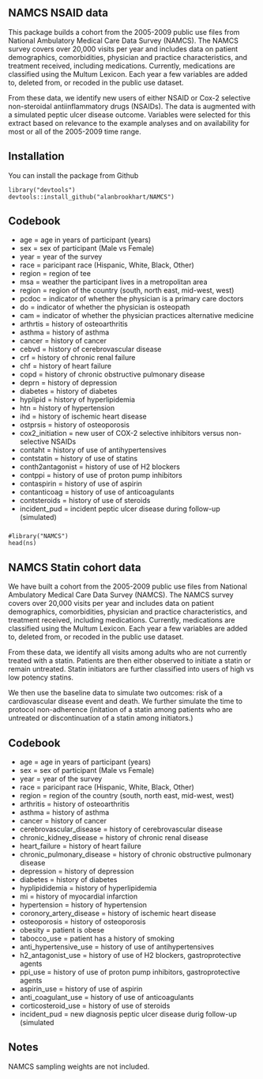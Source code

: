 NAMCS NSAID data
----------------

This package builds a cohort from the 2005-2009 public use files from
National Ambulatory Medical Care Data Survey (NAMCS). The NAMCS survey
covers over 20,000 visits per year and includes data on patient
demographics, comorbidities, physician and practice characteristics, and
treatment received, including medications. Currently, medications are
classified using the Multum Lexicon. Each year a few variables are added
to, deleted from, or recoded in the public use dataset.

From these data, we identify new users of either NSAID or Cox-2
selective non-steroidal antiinflammatory drugs (NSAIDs). The data is
augmented with a simulated peptic ulcer disease outcome. Variables were
selected for this extract based on relevance to the example analyses and
on availability for most or all of the 2005-2009 time range.

Installation
------------

You can install the package from Github

    library("devtools")
    devtools::install_github("alanbrookhart/NAMCS")

Codebook
--------

-   age = age in years of participant (years)
-   sex = sex of participant (Male vs Female)
-   year = year of the survey
-   race = paricipant race (Hispanic, White, Black, Other)
-   region = region of tee
-   msa = weather the participant lives in a metropolitan area
-   region = region of the country (south, north east, mid-west, west)
-   pcdoc = indicator of whether the physician is a primary care doctors
-   do = indicator of whether the physician is osteopath
-   cam = indicator of whether the physician practices alternative
    medicine
-   arthrtis = history of osteoarthritis
-   asthma = history of asthma
-   cancer = history of cancer
-   cebvd = history of cerebrovascular disease
-   crf = history of chronic renal failure
-   chf = history of heart failure
-   copd = history of chronic obstructive pulmonary disease
-   deprn = history of depression
-   diabetes = history of diabetes
-   hyplipid = history of hyperlipidemia
-   htn = history of hypertension
-   ihd = history of ischemic heart disease
-   ostprsis = history of osteoporosis
-   cox2\_initiation = new user of COX-2 selective inhibitors versus
    non-selective NSAIDs
-   contaht = history of use of antihypertensives
-   contstatin = history of use of statins
-   conth2antagonist = history of use of H2 blockers
-   contppi = history of use of proton pump inhibitors
-   contaspirin = history of use of aspirin
-   contanticoag = history of use of anticoagulants
-   contsteroids = history of use of steroids
-   incident\_pud = incident peptic ulcer disease during follow-up
    (simulated)

### 

    #library("NAMCS")
    head(ns) 

NAMCS Statin cohort data
------------------------

We have built a cohort from the 2005-2009 public use files from National
Ambulatory Medical Care Data Survey (NAMCS). The NAMCS survey covers
over 20,000 visits per year and includes data on patient demographics,
comorbidities, physician and practice characteristics, and treatment
received, including medications. Currently, medications are classified
using the Multum Lexicon. Each year a few variables are added to,
deleted from, or recoded in the public use dataset.

From these data, we identify all visits among adults who are not
currently treated with a statin. Patients are then either observed to
initiate a statin or remain untreated. Statin initiators are further
classified into users of high vs low potency statins.

We then use the baseline data to simulate two outcomes: risk of a
cardiovascular disease event and death. We further simulate the time to
protocol non-adherence (initation of a statin among patients who are
untreated or discontinuation of a statin among initiators.)

Codebook
--------

-   age = age in years of participant (years)
-   sex = sex of participant (Male vs Female)
-   year = year of the survey
-   race = paricipant race (Hispanic, White, Black, Other)
-   region = region of the country (south, north east, mid-west, west)
-   arthritis = history of osteoarthritis
-   asthma = history of asthma
-   cancer = history of cancer
-   cerebrovascular\_disease = history of cerebrovascular disease
-   chronic\_kidney\_disease = history of chronic renal disease
-   heart\_failure = history of heart failure
-   chronic\_pulmonary\_disease = history of chronic obstructive
    pulmonary disease
-   depression = history of depression
-   diabetes = history of diabetes
-   hyplipididemia = history of hyperlipidemia
-   mi = history of myocardial infarction
-   hypertension = history of hypertension
-   coronory\_artery\_disease = history of ischemic heart disease
-   osteoporosis = history of osteoporosis
-   obesity = patient is obese
-   tabocco\_use = patient has a history of smoking
-   anti\_hypertensive\_use = history of use of antihypertensives
-   h2\_antagonist\_use = history of use of H2 blockers,
    gastroprotective agents
-   ppi\_use = history of use of proton pump inhibitors,
    gastroprotective agents
-   aspirin\_use = history of use of aspirin
-   anti\_coagulant\_use = history of use of anticoagulants
-   corticosteroid\_use = history of use of steroids
-   incident\_pud = new diagnosis peptic ulcer disease durig follow-up
    (simulated

Notes
-----

NAMCS sampling weights are not included.
